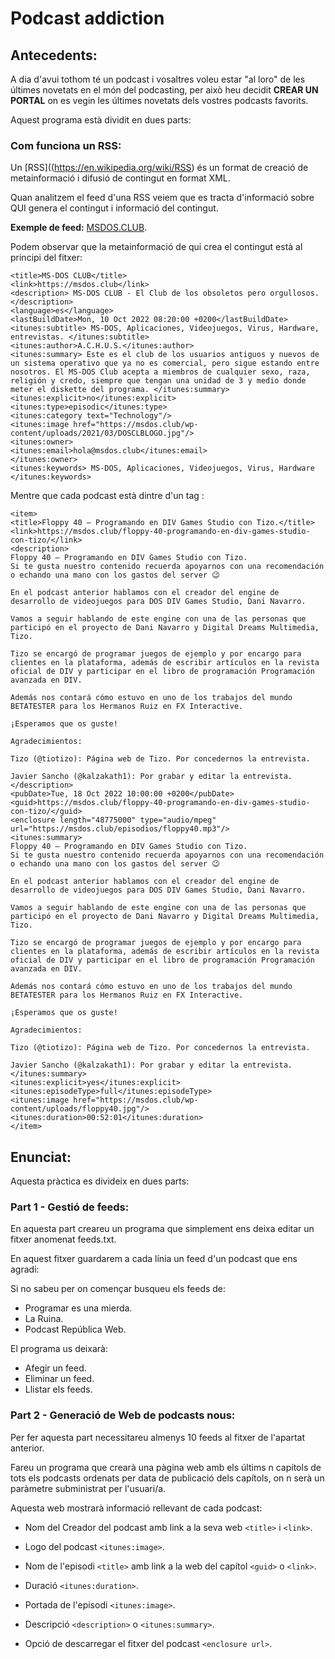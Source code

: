 # Podcast addiction

## Antecedents:

A dia d'avui tothom té un podcast i vosaltres voleu estar "al loro" de les últimes novetats en el món del podcasting, per això heu decidit **CREAR UN PORTAL** on es vegin les últimes novetats dels vostres podcasts favorits.

Aquest programa està dividit en dues parts:

### Com funciona un RSS:

Un [RSS]((https://en.wikipedia.org/wiki/RSS) és un format de creació de metainformació i difusió de contingut en format XML.

Quan analitzem el feed d'una RSS veiem que es tracta d'informació sobre QUI genera el contingut i informació del contingut.

**Exemple de feed:** [MSDOS.CLUB](https://msdos.club/podfeed/feed.xml).

Podem observar que la metainformació de qui crea el contingut està al principi del fitxer:

```
<title>MS-DOS CLUB</title>
<link>https://msdos.club</link>
<description> MS-DOS CLUB - El Club de los obsoletos pero orgullosos. </description>
<language>es</language>
<lastBuildDate>Mon, 10 Oct 2022 08:20:00 +0200</lastBuildDate>
<itunes:subtitle> MS-DOS, Aplicaciones, Videojuegos, Virus, Hardware, entrevistas. </itunes:subtitle>
<itunes:author>A.C.H.U.S.</itunes:author>
<itunes:summary> Este es el club de los usuarios antiguos y nuevos de un sistema operativo que ya no es comercial, pero sigue estando entre nosotros. El MS-DOS Club acepta a miembros de cualquier sexo, raza, religión y credo, siempre que tengan una unidad de 3 y medio donde meter el diskette del programa. </itunes:summary>
<itunes:explicit>no</itunes:explicit>
<itunes:type>episodic</itunes:type>
<itunes:category text="Technology"/>
<itunes:image href="https://msdos.club/wp-content/uploads/2021/03/DOSCLBLOGO.jpg"/>
<itunes:owner>
<itunes:email>hola@msdos.club</itunes:email>
</itunes:owner>
<itunes:keywords> MS-DOS, Aplicaciones, Videojuegos, Virus, Hardware </itunes:keywords>
```

Mentre que cada podcast està dintre d'un tag <item>:
  
```
<item>
<title>Floppy 40 – Programando en DIV Games Studio con Tizo.</title>
<link>https://msdos.club/floppy-40-programando-en-div-games-studio-con-tizo/</link>
<description>
Floppy 40 – Programando en DIV Games Studio con Tizo.
Si te gusta nuestro contenido recuerda apoyarnos con una recomendación o echando una mano con los gastos del server 😉

En el podcast anterior hablamos con el creador del engine de desarrollo de videojuegos para DOS DIV Games Studio, Dani Navarro.

Vamos a seguir hablando de este engine con una de las personas que participó en el proyecto de Dani Navarro y Digital Dreams Multimedia, Tizo.

Tizo se encargó de programar juegos de ejemplo y por encargo para clientes en la plataforma, además de escribir artículos en la revista oficial de DIV y participar en el libro de programación Programación avanzada en DIV.

Además nos contará cómo estuvo en uno de los trabajos del mundo BETATESTER para los Hermanos Ruiz en FX Interactive.

¡Esperamos que os guste!

Agradecimientos:

Tizo (@tiotizo): Página web de Tizo. Por concedernos la entrevista. 

Javier Sancho (@kalzakath1): Por grabar y editar la entrevista.
</description>
<pubDate>Tue, 18 Oct 2022 10:00:00 +0200</pubDate>
<guid>https://msdos.club/floppy-40-programando-en-div-games-studio-con-tizo/</guid>
<enclosure length="48775000" type="audio/mpeg" url="https://msdos.club/episodios/floppy40.mp3"/>
<itunes:summary>
Floppy 40 – Programando en DIV Games Studio con Tizo.
Si te gusta nuestro contenido recuerda apoyarnos con una recomendación o echando una mano con los gastos del server 😉

En el podcast anterior hablamos con el creador del engine de desarrollo de videojuegos para DOS DIV Games Studio, Dani Navarro.

Vamos a seguir hablando de este engine con una de las personas que participó en el proyecto de Dani Navarro y Digital Dreams Multimedia, Tizo.

Tizo se encargó de programar juegos de ejemplo y por encargo para clientes en la plataforma, además de escribir artículos en la revista oficial de DIV y participar en el libro de programación Programación avanzada en DIV.

Además nos contará cómo estuvo en uno de los trabajos del mundo BETATESTER para los Hermanos Ruiz en FX Interactive.

¡Esperamos que os guste!

Agradecimientos:

Tizo (@tiotizo): Página web de Tizo. Por concedernos la entrevista. 

Javier Sancho (@kalzakath1): Por grabar y editar la entrevista.
</itunes:summary>
<itunes:explicit>yes</itunes:explicit>
<itunes:episodeType>full</itunes:episodeType>
<itunes:image href="https://msdos.club/wp-content/uploads/floppy40.jpg"/>
<itunes:duration>00:52:01</itunes:duration>
</item>
```

## Enunciat:

Aquesta pràctica es divideix en dues parts:

### Part 1 - Gestió de feeds:

En aquesta part creareu un programa que simplement ens deixa editar un fitxer anomenat feeds.txt.

En aquest fitxer guardarem a cada línia un feed d'un podcast que ens agradi:

Si no sabeu per on començar busqueu els feeds de:

- Programar es una mierda.
- La Ruina.
- Podcast República Web.

El programa us deixarà:

- Afegir un feed.
- Eliminar un feed.
- Llistar els feeds.

### Part 2 - Generació de Web de podcasts nous:

Per fer aquesta part necessitareu almenys 10 feeds al fitxer de l'apartat anterior.

Fareu un programa que crearà una pàgina web amb els últims n capítols de tots els podcasts ordenats per data de publicació dels capítols, on n serà un paràmetre subministrat per l'usuari/a.

Aquesta web mostrarà informació rellevant de cada podcast:

- Nom del Creador del podcast amb link a la seva web ```<title>``` i ```<link>```.
- Logo del podcast ```<itunes:image>```.

- Nom de l'episodi ```<title>``` amb link a la web del capítol ```<guid>``` o ```<link>```.
- Duració ```<itunes:duration>```.
- Portada de l'episodi ```<itunes:image>```.
- Descripció ```<description>``` o ```<itunes:summary>```.
- Opció de descarregar el fitxer del podcast ```<enclosure url>```.
